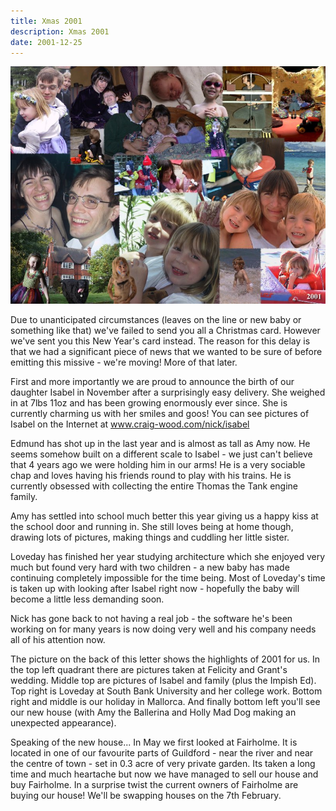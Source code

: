 ```yaml
---
title: Xmas 2001
description: Xmas 2001
date: 2001-12-25
---
```



<a href="large.jpg"><img src="small.jpg" alt="[Xmas 2001]" class="center" /></a>

<p>Due to unanticipated circumstances (leaves on the line or new baby or
something like that) we've failed to send you all a Christmas
card. However we've sent you this New Year's card instead.  The reason
for this delay is that we had a significant piece of news that we
wanted to be sure of before emitting this missive - we're moving!
More of that later.</p>

<p>First and more importantly we are proud to announce the birth of our
daughter Isabel in November after a surprisingly easy
delivery.  She weighed in at 7lbs 11oz and has been growing enormously
ever since.  She is currently charming us with her smiles and goos!
You can see pictures of Isabel on the Internet at <a href="http://www.craig-wood.com/nick/isabel">www.craig-wood.com/nick/isabel</a></p>

<p>Edmund has shot up in the last year and is almost as tall as Amy
now. He seems somehow built on a different scale to Isabel - we just
can't believe that 4 years ago we were holding him in our arms!  He is
a very sociable chap and loves having his friends round to play with
his trains.  He is currently obsessed with collecting the entire
Thomas the Tank engine family.</p>

<p>Amy has settled into school much better this year giving us a happy
kiss at the school door and running in.  She still loves being at home
though, drawing lots of pictures, making things and cuddling her
little sister.</p>

<p>Loveday has finished her year studying architecture which she enjoyed
very much but found very hard with two children - a new baby has made
continuing completely impossible for the time being.  Most of
Loveday's time is taken up with looking after Isabel right now -
hopefully the baby will become a little less demanding soon.</p>

<p>Nick has gone back to not having a real job - the software he's been
working on for many years is now doing very well and his company needs
all of his attention now.</p>

<p>The picture on the back of this letter shows the highlights of 2001
for us.  In the top left quadrant there are pictures taken at Felicity
and Grant's wedding.  Middle top are pictures of Isabel and family
(plus the Impish Ed).  Top right is Loveday at South Bank University
and her college work.  Bottom right and middle is our holiday in
Mallorca.  And finally bottom left you'll see our new house (with Amy
the Ballerina and Holly Mad Dog making an unexpected appearance).</p>

<p>Speaking of the new house...  In May we first looked at Fairholme.  It
is located in one of our favourite parts of Guildford - near the river
and near the centre of town - set in 0.3 acre of very private
garden. Its taken a long time and much heartache but now we have
managed to sell our house and buy Fairholme.  In a surprise twist the
current owners of Fairholme are buying our house!  We'll be swapping
houses on the 7th February.</p>
